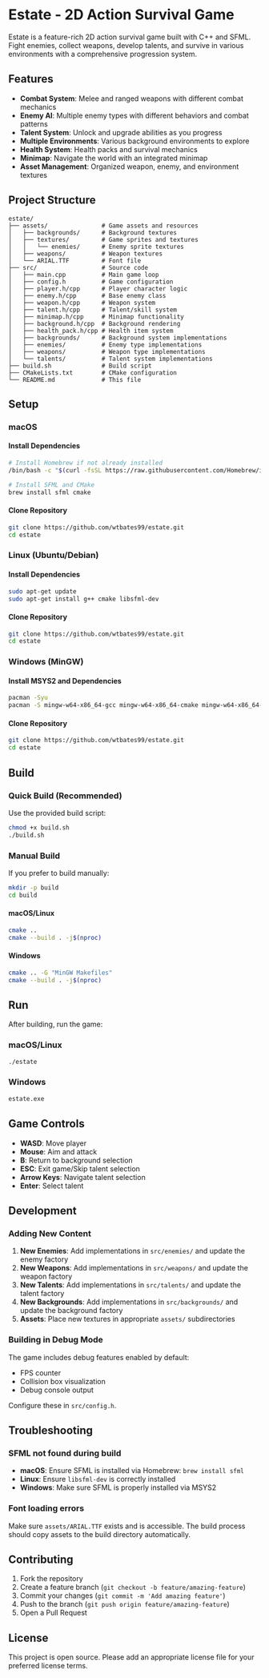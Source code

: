 # Estate - 2D Action Survival Game

Estate is a feature-rich 2D action survival game built with C++ and SFML. Fight enemies, collect weapons, develop talents, and survive in various environments with a comprehensive progression system.

## Features

- **Combat System**: Melee and ranged weapons with different combat mechanics
- **Enemy AI**: Multiple enemy types with different behaviors and combat patterns
- **Talent System**: Unlock and upgrade abilities as you progress
- **Multiple Environments**: Various background environments to explore
- **Health System**: Health packs and survival mechanics
- **Minimap**: Navigate the world with an integrated minimap
- **Asset Management**: Organized weapon, enemy, and environment textures

## Project Structure

```
estate/
├── assets/               # Game assets and resources
│   ├── backgrounds/      # Background textures
│   ├── textures/         # Game sprites and textures
│   │   └── enemies/      # Enemy sprite textures
│   ├── weapons/          # Weapon textures
│   └── ARIAL.TTF         # Font file
├── src/                  # Source code
│   ├── main.cpp          # Main game loop
│   ├── config.h          # Game configuration
│   ├── player.h/cpp      # Player character logic
│   ├── enemy.h/cpp       # Base enemy class
│   ├── weapon.h/cpp      # Weapon system
│   ├── talent.h/cpp      # Talent/skill system
│   ├── minimap.h/cpp     # Minimap functionality
│   ├── background.h/cpp  # Background rendering
│   ├── health_pack.h/cpp # Health item system
│   ├── backgrounds/      # Background system implementations
│   ├── enemies/          # Enemy type implementations
│   ├── weapons/          # Weapon type implementations
│   └── talents/          # Talent system implementations
├── build.sh              # Build script
├── CMakeLists.txt        # CMake configuration
└── README.md             # This file
```

## Setup

### macOS

#### Install Dependencies
```bash
# Install Homebrew if not already installed
/bin/bash -c "$(curl -fsSL https://raw.githubusercontent.com/Homebrew/install/HEAD/install.sh)"

# Install SFML and CMake
brew install sfml cmake
```

#### Clone Repository
```bash
git clone https://github.com/wtbates99/estate.git
cd estate
```

### Linux (Ubuntu/Debian)

#### Install Dependencies
```bash
sudo apt-get update
sudo apt-get install g++ cmake libsfml-dev
```

#### Clone Repository
```bash
git clone https://github.com/wtbates99/estate.git
cd estate
```

### Windows (MinGW)

#### Install MSYS2 and Dependencies
```bash
pacman -Syu
pacman -S mingw-w64-x86_64-gcc mingw-w64-x86_64-cmake mingw-w64-x86_64-sfml
```

#### Clone Repository
```bash
git clone https://github.com/wtbates99/estate.git
cd estate
```

## Build

### Quick Build (Recommended)
Use the provided build script:
```bash
chmod +x build.sh
./build.sh
```

### Manual Build
If you prefer to build manually:

```bash
mkdir -p build
cd build
```

#### macOS/Linux
```bash
cmake ..
cmake --build . -j$(nproc)
```

#### Windows
```bash
cmake .. -G "MinGW Makefiles"
cmake --build . -j$(nproc)
```

## Run

After building, run the game:

### macOS/Linux
```bash
./estate
```

### Windows
```bash
estate.exe
```

## Game Controls

- **WASD**: Move player
- **Mouse**: Aim and attack
- **B**: Return to background selection
- **ESC**: Exit game/Skip talent selection
- **Arrow Keys**: Navigate talent selection
- **Enter**: Select talent

## Development

### Adding New Content

1. **New Enemies**: Add implementations in `src/enemies/` and update the enemy factory
2. **New Weapons**: Add implementations in `src/weapons/` and update the weapon factory  
3. **New Talents**: Add implementations in `src/talents/` and update the talent factory
4. **New Backgrounds**: Add implementations in `src/backgrounds/` and update the background factory
5. **Assets**: Place new textures in appropriate `assets/` subdirectories

### Building in Debug Mode

The game includes debug features enabled by default:
- FPS counter
- Collision box visualization
- Debug console output

Configure these in `src/config.h`.

## Troubleshooting

### SFML not found during build
- **macOS**: Ensure SFML is installed via Homebrew: `brew install sfml`
- **Linux**: Ensure `libsfml-dev` is correctly installed
- **Windows**: Make sure SFML is properly installed via MSYS2

### Font loading errors
Make sure `assets/ARIAL.TTF` exists and is accessible. The build process should copy assets to the build directory automatically.

## Contributing

1. Fork the repository
2. Create a feature branch (`git checkout -b feature/amazing-feature`)
3. Commit your changes (`git commit -m 'Add amazing feature'`)
4. Push to the branch (`git push origin feature/amazing-feature`)
5. Open a Pull Request

## License

This project is open source. Please add an appropriate license file for your preferred license terms.
